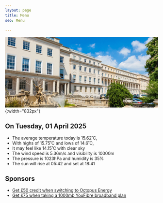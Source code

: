 ```yaml
---
layout: page
title: Menu
seo: Menu

---
```


![Logo](/images/logo.jpg){:width="832px"}

<!-- weather_marker starts -->
## On Tuesday, 01 April 2025

- The average temperature today is 15.62˚C,
- With highs of 15.75˚C and lows of 14.6˚C,
- It may feel like 14.15˚C with clear sky
- The wind speed is 5.36m/s and visibility is 10000m
- The pressure is 1023hPa and humidity is 35%
- The sun will rise at 05:42 and set at 18:41

<!-- weather_marker ends -->

## Sponsors

- [Get £50 credit when switching to Octopus Energy](https://bit.ly/3oD1nnS)
- [Get £75 when taking a 1000mb YouFibre broadband plan](https://aklam.io/91zWhU?)




